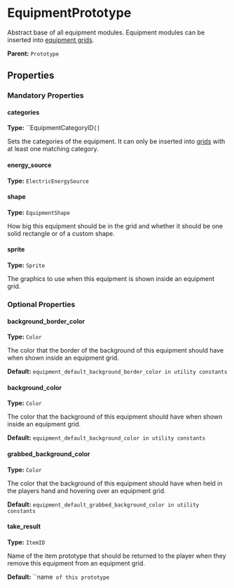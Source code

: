 # EquipmentPrototype

Abstract base of all equipment modules. Equipment modules can be inserted into [equipment grids](prototype:EquipmentGridPrototype).

**Parent:** `Prototype`

## Properties

### Mandatory Properties

#### categories

**Type:** ``EquipmentCategoryID`[]`

Sets the categories of the equipment. It can only be inserted into [grids](prototype:EquipmentGridPrototype::equipment_categories) with at least one matching category.

#### energy_source

**Type:** `ElectricEnergySource`



#### shape

**Type:** `EquipmentShape`

How big this equipment should be in the grid and whether it should be one solid rectangle or of a custom shape.

#### sprite

**Type:** `Sprite`

The graphics to use when this equipment is shown inside an equipment grid.

### Optional Properties

#### background_border_color

**Type:** `Color`

The color that the border of the background of this equipment should have when shown inside an equipment grid.

**Default:** `equipment_default_background_border_color in utility constants`

#### background_color

**Type:** `Color`

The color that the background of this equipment should have when shown inside an equipment grid.

**Default:** `equipment_default_background_color in utility constants`

#### grabbed_background_color

**Type:** `Color`

The color that the background of this equipment should have when held in the players hand and hovering over an equipment grid.

**Default:** `equipment_default_grabbed_background_color in utility constants`

#### take_result

**Type:** `ItemID`

Name of the item prototype that should be returned to the player when they remove this equipment from an equipment grid.

**Default:** ``name` of this prototype`

